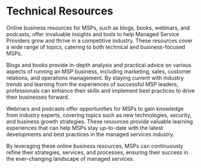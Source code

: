 # Technical Resources

Online business resources for MSPs, such as blogs, books, webinars, and podcasts, offer invaluable insights and tools to help Managed Service Providers grow and thrive in a competitive industry. These resources cover a wide range of topics, catering to both technical and business-focused MSPs.

Blogs and books provide in-depth analysis and practical advice on various aspects of running an MSP business, including marketing, sales, customer relations, and operations management. By staying current with industry trends and learning from the experiences of successful MSP leaders, professionals can enhance their skills and implement best practices to drive their businesses forward.

Webinars and podcasts offer opportunities for MSPs to gain knowledge from industry experts, covering topics such as new technologies, security, and business growth strategies. These resources provide valuable learning experiences that can help MSPs stay up-to-date with the latest developments and best practices in the managed services industry.

By leveraging these online business resources, MSPs can continuously refine their strategies, services, and processes, ensuring their success in the ever-changing landscape of managed services.
